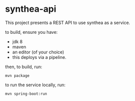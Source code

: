 # synthea-api

This project presents a REST API to use synthea as a service.

to build, ensure you have:

* jdk 8
* maven
* an editor (of your choice)
* this deploys via a pipeline.

then, to build, run:

```mvn package```

to run the service locally, run:

```mvn spring-boot:run```
